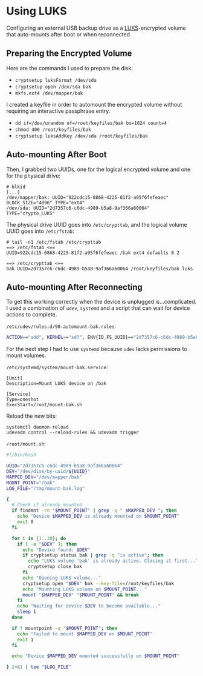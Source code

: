 # Using LUKS

Configuring an external USB backup drive as a [LUKS](https://en.wikipedia.org/wiki/Linux_Unified_Key_Setup)-encrypted volume that auto-mounts after boot or when reconnected.

## Preparing the Encrypted Volume

Here are the commands I used to prepare the disk:

- `cryptsetup luksFormat /dev/sda`
- `cryptsetup open /dev/sda bak`
- `mkfs.ext4 /dev/mapper/bak`

I created a keyfile in order to automount the encrypted volume without requiring an interactive passphrase entry.

- `dd if=/dev/urandom of=/root/keyfiles/bak bs=1024 count=4`
- `chmod 400 /root/keyfiles/bak`
- `cryptsetup luksAddKey /dev/sda /root/keyfiles/bak`

## Auto-mounting After Boot

Then, I grabbed two UUIDs, one for the logical encrypted volume and one for the physical drive:

```text
# blkid
[...]
/dev/mapper/bak: UUID="922cdc15-0868-4225-81f2-a95f6fefeaec" BLOCK_SIZE="4096" TYPE="ext4"
/dev/sda: UUID="2d7357c6-c6dc-4989-b5a8-9af366a60064" TYPE="crypto_LUKS"
```

The physical drive UUID goes into `/etc/crypttab`, and the logical volume UUID goes into `/etc/fstab`:

```text
# tail -n1 /etc/fstab /etc/crypttab 
==> /etc/fstab <==
UUID=922cdc15-0868-4225-81f2-a95f6fefeaec /bak ext4 defaults 0 2

==> /etc/crypttab <==
bak UUID=2d7357c6-c6dc-4989-b5a8-9af366a60064 /root/keyfiles/bak luks
```

## Auto-mounting After Reconnecting

To get this working correctly when the device is unplugged is…complicated. I used a combination of `udev`, `systemd` and a script that can wait for device actions to complete.

`/etc/udev/rules.d/90-automount-bak.rules`:

```sh
ACTION=="add", KERNEL=="sd?", ENV{ID_FS_UUID}=="2d7357c6-c6dc-4989-b5a8-9af366a60064", TAG+="systemd", ENV{SYSTEMD_WANTS}+="mount-bak.service"
```

For the next step I had to use `systemd` because `udev` lacks permissions to mount volumes.

`/etc/systemd/system/mount-bak.service`:

```text
[Unit]
Description=Mount LUKS device on /bak

[Service]
Type=oneshot
ExecStart=/root/mount-bak.sh
```

Reload the new bits:

```text
systemctl daemon-reload
udevadm control --reload-rules && udevadm trigger
```

`/root/mount.sh`:

```sh
#!/bin/bash

UUID="2d7357c6-c6dc-4989-b5a8-9af366a60064"
DEV="/dev/disk/by-uuid/${UUID}"
MAPPED_DEV="/dev/mapper/bak"
MOUNT_POINT="/bak"
LOG_FILE="/tmp/mount-bak.log"

{
  # Check if already mounted
  if findmnt -rn "$MOUNT_POINT" | grep -q " $MAPPED_DEV "; then
    echo "Device $MAPPED_DEV is already mounted on $MOUNT_POINT"
    exit 0
  fi

  for i in {1..30}; do
    if [ -e "$DEV" ]; then
      echo "Device found: $DEV"
      if cryptsetup status bak | grep -q "is active"; then
        echo "LUKS volume 'bak' is already active. Closing it first..."
        cryptsetup close bak
      fi
      echo "Opening LUKS volume..."
      cryptsetup open "$DEV" bak --key-file=/root/keyfiles/bak
      echo "Mounting LUKS volume on $MOUNT_POINT..."
      mount "$MAPPED_DEV" "$MOUNT_POINT" && break
    fi
    echo "Waiting for device $DEV to become available..."
    sleep 1
  done

  if ! mountpoint -q "$MOUNT_POINT"; then
    echo "Failed to mount $MAPPED_DEV on $MOUNT_POINT"
    exit 1
  fi

  echo "Device $MAPPED_DEV mounted successfully on $MOUNT_POINT"

} 2>&1 | tee "$LOG_FILE"
```

